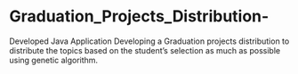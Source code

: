 # Graduation_Projects_Distribution-
Developed Java Application Developing a Graduation projects distribution to distribute the topics based on the student’s selection as much as possible using genetic algorithm.
